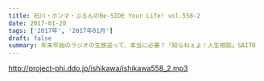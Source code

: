 ```yaml
---
title: 石川・ホンマ・ぶるんのBe-SIDE Your Life! vol.558-2
date: 2017-01-20
tags: ['2017年', '2017年01月']
draft: false
summary: 年末年始のラジオの生放送って、本当に必要？「知らねぇよ！人生相談」SAITO
---
```


http://project-phi.ddo.jp/ishikawa/ishikawa558_2.mp3
